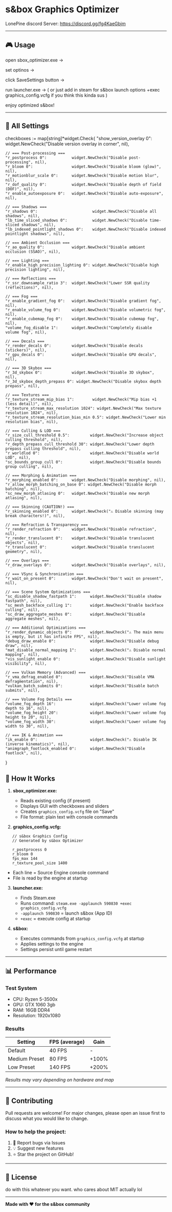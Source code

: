 # s&box Graphics Optimizer

LonePine discord Server: https://discord.gg/fg4KaeGbjm

---

## 🎮 Usage

open sbox_optimizer.exe -> 

set optinos -> 

click SaveSettings button -> 

run launcher.exe ->
( or just add in steam for s&box launch options +exec graphics_config.vcfg if you think this kinda sus )

enjoy optimized s&box!

---

## 🔧 All Settings

checkboxes := map[string]*widget.Check{
    "show_version_overlay 0":    widget.NewCheck("Disable version overlay in corner", nil),

    // === Post-processing ===
    "r_postprocess 0":           widget.NewCheck("Disable post-processing", nil),
    "r_bloom 0":                 widget.NewCheck("Disable bloom (glow)", nil),
    "r_motionblur_scale 0":      widget.NewCheck("Disable motion blur", nil),
    "r_dof_quality 0":           widget.NewCheck("Disable depth of field (DOF)", nil),
    "r_enable_autoexposure 0":   widget.NewCheck("Disable auto-exposure", nil),
    
    // === Shadows ===
    "r_shadows 0":                        widget.NewCheck("Disable all shadows", nil),
    "lb_time_sliced_shadows 0":           widget.NewCheck("Disable time-sliced shadows", nil),
    "lb_indexed_pointlight_shadows 0":    widget.NewCheck("Disable indexed pointlight shadows", nil),
    
    // === Ambient Occlusion ===
    "r_ao_quality 0":            widget.NewCheck("Disable ambient occlusion (SSAO)", nil),
    
    // === Lighting ===
    "r_enable_high_precision_lighting 0": widget.NewCheck("Disable high precision lighting", nil),
    
    // === Reflections ===
    "r_ssr_downsample_ratio 3":  widget.NewCheck("Lower SSR quality (reflections)", nil),
    
    // === Fog ===
    "r_enable_gradient_fog 0":   widget.NewCheck("Disable gradient fog", nil),
    "r_enable_volume_fog 0":     widget.NewCheck("Disable volumetric fog", nil),
    "r_enable_cubemap_fog 0":    widget.NewCheck("Disable cubemap fog", nil),
    "volume_fog_disable 1":      widget.NewCheck("Completely disable volume fog", nil),
    
    // === Decals ===
    "r_render_decals 0":         widget.NewCheck("Disable decals (stickers)", nil),
    "r_gpu_decals 0":            widget.NewCheck("Disable GPU decals", nil),
    
    // === 3D Skybox ===
    "r_3d_skybox 0":             widget.NewCheck("Disable 3D skybox", nil),
    "r_3d_skybox_depth_prepass 0": widget.NewCheck("Disable skybox depth prepass", nil),
    
    // === Textures ===
    "r_texture_stream_mip_bias 1":        widget.NewCheck("Mip bias +1 (less detail)", nil),
    "r_texture_stream_max_resolution 1024": widget.NewCheck("Max texture resolution 1024", nil),
    "r_texture_stream_resolution_bias_min 0.5": widget.NewCheck("Lower min resolution bias", nil),
    
    // === Culling & LOD ===
    "r_size_cull_threshold 0.5":         widget.NewCheck("Increase object culling threshold", nil),
    "r_depth_prepass_cull_threshold 30": widget.NewCheck("Lower depth prepass culling threshold", nil),
    "r_worldlod 0":                      widget.NewCheck("Disable world LOD", nil),
    "sc_bounds_group_cull 0":            widget.NewCheck("Disable bounds group culling", nil),
    
    // === Morphing & Animation ===
    "r_morphing_enabled 0":      widget.NewCheck("Disable morphing", nil),
    "r_allow_morph_batching_on_base 0": widget.NewCheck("Disable morph batching", nil),
    "sc_new_morph_atlasing 0":   widget.NewCheck("Disable new morph atlasing", nil),
    
    // === Skinning (CAUTION!) ===
    "r_skinning_enabled 0":      widget.NewCheck("⚠️ Disable skinning (may break characters!)", nil),
    
    // === Refraction & Transparency ===
    "r_render_refraction 0":     widget.NewCheck("Disable refraction", nil),
    "r_render_translucent 0":    widget.NewCheck("Disable translucent objects", nil),
    "r_translucent 0":           widget.NewCheck("Disable translucent geometry", nil),
    
    // === Overlays ===
    "r_draw_overlays 0":         widget.NewCheck("Disable overlays", nil),
    
    // === VSync & Synchronization ===
    "r_wait_on_present 0":       widget.NewCheck("Don't wait on present", nil),
    
    // === Scene System Optimizations ===
    "sc_disable_shadow_fastpath 1":      widget.NewCheck("Disable shadow fastpath", nil),
    "sc_mesh_backface_culling 1":        widget.NewCheck("Enable backface culling", nil),
    "sc_draw_aggregate_meshes 0":        widget.NewCheck("Disable aggregate meshes", nil),
    
    // === Additional Optimizations ===
    "r_render_dynamic_objects 0":        widget.NewCheck("⚠️ The main menu is empty, but it has infinite FPS", nil),
    "debug_draw_enable 0":               widget.NewCheck("Disable debug draw", nil),
    "mat_disable_normal_mapping 1":      widget.NewCheck("⚠️ Disable normal mapping", nil),
    "vis_sunlight_enable 0":             widget.NewCheck("Disable sunlight visibility", nil),
    
    // === Vulkan Memory (Advanced) ===
    "r_vma_defrag_enabled 0":            widget.NewCheck("Disable VMA defragmentation", nil),
    "vulkan_batch_submits 0":            widget.NewCheck("Disable batch submits", nil),
    
    // === Volume Fog Details ===
    "volume_fog_depth 16":               widget.NewCheck("Lower volume fog depth to 16", nil),
    "volume_fog_height 20":              widget.NewCheck("Lower volume fog height to 20", nil),
    "volume_fog_width 30":               widget.NewCheck("Lower volume fog width to 30", nil),
    
    // === IK & Animation ===
    "ik_enable 0":                       widget.NewCheck("⚠️ Disable IK (inverse kinematics)", nil),
    "animgraph_footlock_enabled 0":      widget.NewCheck("Disable footlock", nil),
}


## 🔬 How It Works

1. **sbox_optimizer.exe:**
   - Reads existing config (if present)
   - Displays GUI with checkboxes and sliders
   - Creates `graphics_config.vcfg` file on "Save"
   - File format: plain text with console commands

2. **graphics_config.vcfg:**
```
   // s&box Graphics Config
   // Generated by s&box Optimizer
   
   r_postprocess 0
   r_bloom 0
   fps_max 144
   r_texture_pool_size 1400
```
   - Each line = Source Engine console command
   - File is read by the engine at startup

3. **launcher.exe:**
   - Finds Steam.exe
   - Runs command: `steam.exe -applaunch 590830 +exec graphics_config.vcfg`
   - `-applaunch 590830` = launch s&box (App ID)
   - `+exec` = execute config at startup

4. **s&box:**
   - Executes commands from `graphics_config.vcfg` at startup
   - Applies settings to the engine
   - Settings persist until game restart
   
---



## 📊 Performance

### Test System
- CPU: Ryzen 5-3500x
- GPU: GTX 1060 3gb
- RAM: 16GB DDR4
- Resolution: 1920x1080

### Results

| Setting | FPS (average)  | Gain |
|---------|---------------|------|
| Default | 40 FPS | - |
| Medium Preset | 80 FPS | +100% |
| Low Preset | 140 FPS | +200% |

*Results may vary depending on hardware and map*

---

## 🤝 Contributing

Pull requests are welcome! For major changes, please open an issue first to discuss what you would like to change.

### How to help the project:
1. 🐛 Report bugs via Issues
2. 💡 Suggest new features
5. ⭐ Star the project on GitHub!

---

## 📜 License

do with this whatever you want. who cares about MIT actually lol

---

**Made with ❤️ for the s&box community**
